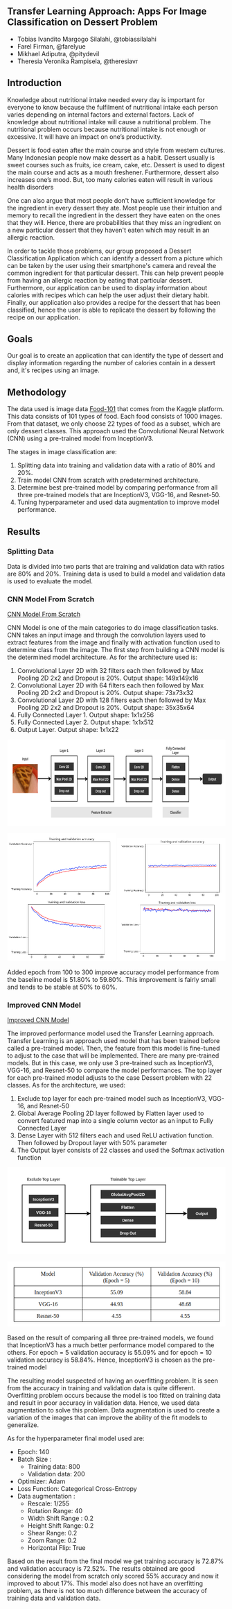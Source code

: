## Transfer Learning Approach: Apps For Image Classification on Dessert Problem

* Tobias Ivandito Margogo Silalahi, @tobiassilalahi
* Farel Firman, @farelyue
* Mikhael Adiputra, @pitydevil
* Theresia Veronika Rampisela, @theresiavr

## Introduction

Knowledge about nutritional intake needed every day is important for everyone to know because the fulfilment of nutritional intake each person varies depending on internal factors and external factors. Lack of knowledge about nutritional intake will cause a nutritional problem. The nutritional problem occurs because nutritional intake is not enough or excessive. It will have an impact on one’s productivity.

Dessert is food eaten after the main course and style from western cultures. Many Indonesian people now make dessert as a habit. Dessert usually is sweet courses such as fruits, ice cream, cake, etc. Dessert is used to digest the main course and acts as a mouth freshener. Furthermore, dessert also increases one’s mood. But, too many calories eaten will result in various health disorders

One can also argue that most people don't have sufficient knowledge for the ingredient in every dessert they ate. Most people use their intuition and memory to recall the ingredient in the dessert they have eaten on the ones that they will. Hence, there are probabilities that they miss an ingredient on a new particular dessert that they haven't eaten which may result in an allergic reaction.

In order to tackle those problems, our group proposed a Dessert Classification Application which can identify a dessert from a picture which can be taken by the user using their smartphone's camera and reveal the common ingredient for that particular dessert. This can help prevent people from having an allergic reaction by eating that particular dessert. Furthermore, our application can be used to display information about calories with recipes which can help the user adjust their dietary habit. Finally, our application also provides a recipe for the dessert that has been classified, hence the user is able to replicate the dessert by following the recipe on our application.


## Goals

Our goal is to create an application that can identify the type of dessert and display information regarding the number of calories contain in a dessert and, it's recipes using an image.

## Methodology

The data used is image data [Food-101](http://www.kaggle.com/kmader/food41) that comes from the Kaggle platform. This data consists of 101 types of food. Each food consists of 1000 images. From that dataset, we only choose 22 types of food as a subset, which are only dessert classes. This approach used the Convolutional Neural Network (CNN) using a pre-trained model from InceptionV3. 

The stages in image classification are:

1. Splitting data into training and validation data with a ratio of 80% and 20%.
2. Train model CNN from scratch with predetermined architecture.
3. Determine best pre-trained model by comparing performance from all three pre-trained models that are InceptionV3, VGG-16, and Resnet-50.
4. Tuning hyperparameter and used data augmentation to improve model performance.


## Results

### Splitting Data

Data is divided into two parts that are training and validation data with ratios are 80% and 20%. Training data is used to build a model and validation data is used to evaluate the model.

### CNN Model From Scratch
[CNN Model From Scratch](https://github.com/tobiassilalahi/Desertly_ML_Model/blob/main/Bangkit%20Last%20Assignment.ipynb)

CNN Model is one of the main categories to do image classification tasks. CNN takes an input image and through the convolution layers used to extract features from the image and finally with activation function used to determine class from the image. The first step from building a CNN model is the determined model architecture. As for the architecture used is:

1. Convolutional Layer 2D with 32 filters each then followed by Max Pooling 2D 2x2 and Dropout is 20%. Output shape: 149x149x16
2. Convolutional Layer 2D with 64 filters each then followed by Max Pooling 2D 2x2 and Dropout is 20%. Output shape: 73x73x32
3. Convolutional Layer 2D with 128 filters each then followed by Max Pooling 2D 2x2 and Dropout is 20%. Output shape: 35x35x64
4. Fully Connected Layer 1. Output shape: 1x1x256
5. Fully Connected Layer 2. Output shape: 1x1x512
6. Output Layer. Output shape: 1x1x22

<p align = "center">
	<img height = "200" src="https://github.com/tobiassilalahi/Desertly_ML_Model/blob/main/Images/baseline%20architecture.png">
</p>

<p align = "center">
	<img width = "250" src="https://github.com/tobiassilalahi/Desertly_ML_Model/blob/main/Images/baseline%20100.png">
	<img width = "250" src="https://github.com/tobiassilalahi/Desertly_ML_Model/blob/main/Images/baseline%20300.png">
</p>

Added epoch from 100 to 300 improve accuracy model performance from the baseline model is 51.80% to 59.80%. This improvement is fairly small and tends to be stable at 50% to 60%.

### Improved CNN Model
[Improved CNN Model](https://github.com/tobiassilalahi/Desertly_ML_Model/blob/main/Transfer%20Learning%20with%20Google%20Colab%20(old%20data%20split).ipynb)

The improved performance model used the Transfer Learning approach. Transfer Learning is an approach used model that has been trained before called a pre-trained model. Then, the feature from this model is fine-tuned to adjust to the case that will be implemented. There are many pre-trained models. But in this case, we only use 3 pre-trained such as InceptionV3, VGG-16, and Resnet-50 to compare the model performances. The top layer for each pre-trained model adjusts to the case Dessert problem with 22 classes. As for the architecture, we used:

1. Exclude top layer for each pre-trained model such as InceptionV3, VGG-16, and Resnet-50
2. Global Average Pooling 2D layer followed by Flatten layer used to convert featured map into a single column vector as an input to Fully Connected Layer
3. Dense Layer with 512 filters each and used ReLU activation function. Then followed by Dropout layer with 50% parameter
4. The Output layer consists of 22 classes and used the Softmax activation function

<p align = "center">
	<img height = "200" src="https://github.com/tobiassilalahi/Desertly_ML_Model/blob/main/Images/compare%20architecture.png">
</p>

<p align = "center">
	<img height = "150" src="https://github.com/tobiassilalahi/Desertly_ML_Model/blob/main/Images/compare%20result.png">
</p>

Based on the result of comparing all three pre-trained models, we found that InceptionV3 has a much better performance model compared to the others. For epoch = 5 validation accuracy is 55.09% and for epoch = 10 validation accuracy is 58.84%. Hence, InceptionV3 is chosen as the pre-trained model

The resulting model suspected of having an overfitting problem. It is seen from the accuracy in training and validation data is quite different. Overfitting problem occurs because the model is too fitted on training data and result in poor accuracy in validation data. Hence, we used data augmentation to solve this problem. Data augmentation is used to create a variation of the images that can improve the ability of the fit models to generalize.

As for the hyperparameter final model used are:

* Epoch: 140
* Batch Size :
	* Training data: 800
	* Validation data: 200
* Optimizer: Adam
* Loss Function: Categorical Cross-Entropy
* Data augmentation :
	* Rescale: 1/255
	* Rotation Range: 40
	* Width Shift Range : 0.2
	* Height Shift Range: 0.2
	* Shear Range: 0.2
	* Zoom Range: 0.2
	* Horizontal Flip: True

Based on the result from the final model we get training accuracy is 72.87% and validation accuracy is 72.52%. The results obtained are good considering the model from scratch only scored 55% accuracy and now it improved to about 17%. This model also does not have an overfitting problem, as there is not too much difference between the accuracy of training data and validation data.

